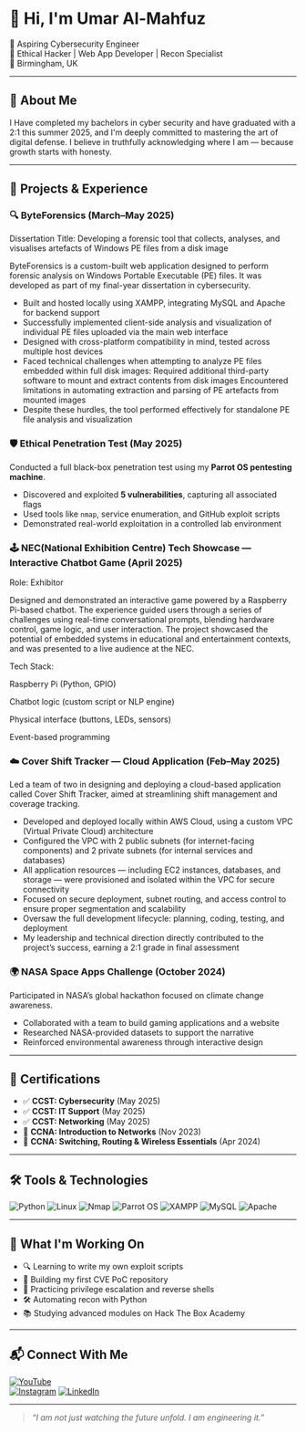 # 👋 Hi, I'm Umar Al-Mahfuz

🔐 Aspiring Cybersecurity Engineer  
🧠 Ethical Hacker | Web App Developer | Recon Specialist  
📍 Birmingham, UK

---

## 🚀 About Me

I Have completed my bachelors in cyber security and have graduated with a 2:1 this summer 2025, and I'm deeply committed to mastering the art of digital defense. I believe in truthfully acknowledging where I am — because growth starts with honesty.

---

## 🧪 Projects & Experience

### 🔍 ByteForensics (March–May 2025)
Dissertation Title: Developing a forensic tool that collects, analyses, and visualises artefacts of Windows PE files from a disk image

ByteForensics is a custom-built web application designed to perform forensic analysis on Windows Portable Executable (PE) files. It was developed as part of my final-year dissertation in cybersecurity.
- Built and hosted locally using XAMPP, integrating MySQL and Apache for backend support
- Successfully implemented client-side analysis and visualization of individual PE files uploaded via the main web interface
- Designed with cross-platform compatibility in mind, tested across multiple host devices
- Faced technical challenges when attempting to analyze PE files embedded within full disk images:
Required additional third-party software to mount and extract contents from disk images
Encountered limitations in automating extraction and parsing of PE artefacts from mounted images
- Despite these hurdles, the tool performed effectively for standalone PE file analysis and visualization

### 🛡️ Ethical Penetration Test (May 2025)
Conducted a full black-box penetration test using my **Parrot OS pentesting machine**.  
- Discovered and exploited **5 vulnerabilities**, capturing all associated flags  
- Used tools like `nmap`, service enumeration, and GitHub exploit scripts  
- Demonstrated real-world exploitation in a controlled lab environment

### 🕹️ NEC(National Exhibition Centre) Tech Showcase — Interactive Chatbot Game (April 2025)
Role: Exhibitor

Designed and demonstrated an interactive game powered by a Raspberry Pi-based chatbot. The experience guided users through a series of challenges using real-time conversational prompts, blending hardware control, game logic, and user interaction. The project showcased the potential of embedded systems in educational and entertainment contexts, and was presented to a live audience at the NEC.

Tech Stack:

Raspberry Pi (Python, GPIO)

Chatbot logic (custom script or NLP engine)

Physical interface (buttons, LEDs, sensors)

Event-based programming

### ☁️ Cover Shift Tracker — Cloud Application (Feb–May 2025)
Led a team of two in designing and deploying a cloud-based application called Cover Shift Tracker, aimed at streamlining shift management and coverage tracking.
- Developed and deployed locally within AWS Cloud, using a custom VPC (Virtual Private Cloud) architecture
- Configured the VPC with 2 public subnets (for internet-facing components) and 2 private subnets (for internal services and databases)
- All application resources — including EC2 instances, databases, and storage — were provisioned and isolated within the VPC for secure connectivity
- Focused on secure deployment, subnet routing, and access control to ensure proper segmentation and scalability
- Oversaw the full development lifecycle: planning, coding, testing, and deployment
- My leadership and technical direction directly contributed to the project’s success, earning a 2:1 grade in final assessment

### 🌍 NASA Space Apps Challenge (October 2024)
Participated in NASA’s global hackathon focused on climate change awareness.  
- Collaborated with a team to build gaming applications and a website  
- Researched NASA-provided datasets to support the narrative  
- Reinforced environmental awareness through interactive design

---

## 📜 Certifications

- ✅ **CCST: Cybersecurity** (May 2025)  
- ✅ **CCST: IT Support** (May 2025)  
- ✅ **CCST: Networking** (May 2025)  
- 📘 **CCNA: Introduction to Networks** (Nov 2023)  
- 📘 **CCNA: Switching, Routing & Wireless Essentials** (Apr 2024)

---

## 🛠️ Tools & Technologies

![Python](https://img.shields.io/badge/Python-3776AB?style=for-the-badge&logo=python&logoColor=white)
![Linux](https://img.shields.io/badge/Linux-FCC624?style=for-the-badge&logo=linux&logoColor=black)
![Nmap](https://img.shields.io/badge/Nmap-007ACC?style=for-the-badge&logo=nmap&logoColor=white)
![Parrot OS](https://img.shields.io/badge/Parrot_OS-1f1f1f?style=for-the-badge&logo=parrot-security&logoColor=green)
![XAMPP](https://img.shields.io/badge/XAMPP-FB7A24?style=for-the-badge&logo=xampp&logoColor=white)
![MySQL](https://img.shields.io/badge/MySQL-4479A1?style=for-the-badge&logo=mysql&logoColor=white)
![Apache](https://img.shields.io/badge/Apache-CA2131?style=for-the-badge&logo=apache&logoColor=white)

---

## 🔧 What I'm Working On

- 🔍 Learning to write my own exploit scripts  
- 📁 Building my first CVE PoC repository  
- 🧪 Practicing privilege escalation and reverse shells  
- 🛠️ Automating recon with Python  
- 📚 Studying advanced modules on Hack The Box Academy

---

## 📬 Connect With Me

[![YouTube](https://img.shields.io/badge/YouTube-Umar_Al_Mahfuz-red?style=for-the-badge&logo=youtube&logoColor=white)](https://www.youtube.com/@UmarAl-Mahfuz)  
[![Instagram](https://img.shields.io/badge/Instagram-umar.al.mahfuz-purple?style=for-the-badge&logo=instagram&logoColor=white)](https://www.instagram.com/umar.al.mahfuz)
[![LinkedIn](https://img.shields.io/badge/LinkedIn-Umar_Al_Mahfuz-blue?style=for-the-badge&logo=linkedin&logoColor=white)](https://www.linkedin.com/in/umar-al-mahfuz-567251262)

---

> *“I am not just watching the future unfold. I am engineering it.”*



